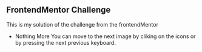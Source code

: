 ## FrontendMentor Challenge
 
 This is my solution of the challenge from the frontendMentor

* Nothing More 
You can move to the next image by cliking on the icons or by pressing the next previous keyboard.